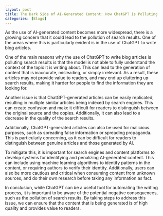 ```yaml
---
layout: post
title: The Dark Side of AI-Generated Content: How ChatGPT is Polluting Search Results
categories: [Blogs]
---
```


As the use of AI-generated content becomes more widespread, there is a growing concern that it could lead to the pollution of search results. One of the areas where this is particularly evident is in the use of ChatGPT to write blog articles.

One of the main reasons why the use of ChatGPT to write blog articles is polluting search results is that the model is not able to fully understand the context of the topic it is writing about. This can lead to the generation of content that is inaccurate, misleading, or simply irrelevant. As a result, these articles may not provide value to readers, and may end up cluttering up search results, making it harder for people to find the information they are looking for.

Another issue is that ChatGPT-generated articles can be easily replicated, resulting in multiple similar articles being indexed by search engines. This can create confusion and make it difficult for readers to distinguish between the original source and the copies. Additionally, it can also lead to a decrease in the quality of the search results.

Additionally, ChatGPT-generated articles can also be used for malicious purposes, such as spreading false information or spreading propaganda. This is particularly concerning, as it can be difficult for readers to distinguish between genuine articles and those generated by AI.

To mitigate this, it is important for search engines and content platforms to develop systems for identifying and penalizing AI-generated content. This can include using machine learning algorithms to identify patterns in the content, or requiring authors to verify their identity. Additionally, users can also be more cautious and critical when consuming content from unknown sources, and do their own research before taking any information as fact.

In conclusion, while ChatGPT can be a useful tool for automating the writing process, it is important to be aware of the potential negative consequences, such as the pollution of search results. By taking steps to address this issue, we can ensure that the content that is being generated is of high quality and provides value to readers.
